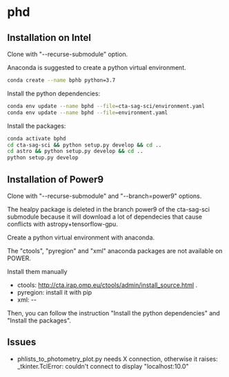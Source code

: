# phd

## Installation on Intel

Clone with "--recurse-submodule" option.

Anaconda is suggested to create a python virtual environment.
```bash
conda create --name bphb python=3.7
```

Install the python dependencies:
```bash
conda env update --name bphd --file=cta-sag-sci/environment.yaml
conda env update --name bphd --file=environment.yaml
```

Install the packages:
```bash
conda activate bphd
cd cta-sag-sci && python setup.py develop && cd ..
cd astro && python setup.py develop && cd ..
python setup.py develop
```




## Installation of Power9

Clone with "--recurse-submodule" and "--branch=power9" options.

The healpy package is deleted in the branch power9 of the cta-sag-sci submodule because
it will download a lot of dependecies that cause conflicts with astropy+tensorflow-gpu.

Create a python virtual environment with anaconda.

The "ctools", "pyregion" and "xml" anaconda packages are not available on POWER.

Install them manually
* ctools: http://cta.irap.omp.eu/ctools/admin/install_source.html .
* pyregion: install it with pip
* xml: --

Then, you can follow the instruction "Install the python dependencies" and "Install the packages".



## Issues
* phlists_to_photometry_plot.py needs X connection, otherwise it raises: _tkinter.TclError: couldn't connect to display "localhost:10.0"
